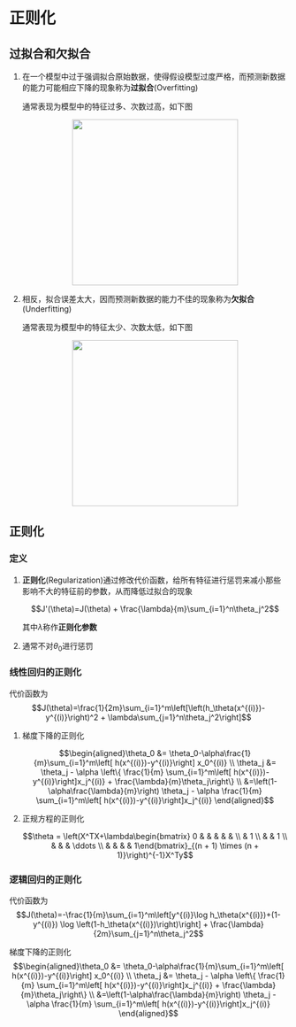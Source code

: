 # 正则化

## 过拟合和欠拟合

1. 在一个模型中过于强调拟合原始数据，使得假设模型过度严格，而预测新数据的能力可能相应下降的现象称为**过拟合**(Overfitting)

    通常表现为模型中的特征过多、次数过高，如下图<div align="center"><img src="https://s2.ax1x.com/2019/02/10/kUIZZj.png" style="height:300px"/></div>

2. 相反，拟合误差太大，因而预测新数据的能力不佳的现象称为**欠拟合**(Underfitting)

    通常表现为模型中的特征太少、次数太低，如下图<div align="center"><img src="https://s2.ax1x.com/2019/02/10/kUIELQ.png" style="height:300px"/></div>

## 正则化

### 定义

1. **正则化**(Regularization)通过修改代价函数，给所有特征进行惩罚来减小那些影响不大的特征前的参数，从而降低过拟合的现象

    $$J'(\theta)=J(\theta) + \frac{\lambda}{m}\sum_{i=1}^n\theta_j^2$$

    其中$\lambda$称作**正则化参数**

2. 通常不对$\theta_0$进行惩罚

### 线性回归的正则化

代价函数为$$J(\theta)=\frac{1}{2m}\sum_{i=1}^m\left[\left(h_\theta(x^{(i)})-y^{(i)}\right)^2 + \lambda\sum_{j=1}^n\theta_j^2\right]$$

1. 梯度下降的正则化

    $$\begin{aligned}\theta_0 &= \theta_0-\alpha\frac{1}{m}\sum_{i=1}^m\left[ h(x^{(i)})-y^{(i)}\right] x_0^{(i)} \\ \theta_j &= \theta_j - \alpha \left\{ \frac{1}{m} \sum_{i=1}^m\left[ h(x^{(i)})-y^{(i)}\right]x_j^{(i)} + \frac{\lambda}{m}\theta_j\right\} \\ &=\left(1-\alpha\frac{\lambda}{m}\right) \theta_j - \alpha \frac{1}{m} \sum_{i=1}^m\left[ h(x^{(i)})-y^{(i)}\right]x_j^{(i)} \end{aligned}$$

2. 正规方程的正则化

    $$\theta = \left(X^TX+\lambda\begin{bmatrix} 0 & & & & & \\ & 1 \\ & & 1 \\ & & & \ddots \\ & & & & 1\end{bmatrix}_{(n + 1) \times (n + 1)}\right)^{-1}X^Ty$$

### 逻辑回归的正则化

代价函数为$$J(\theta)=-\frac{1}{m}\sum_{i=1}^m\left[y^{(i)}\log h_\theta(x^{(i)})+(1-y^{(i)}) \log \left(1-h_\theta(x^{(i)})\right)\right] + \frac{\lambda}{2m}\sum_{j=1}^n\theta_j^2$$

梯度下降的正则化$$\begin{aligned}\theta_0 &= \theta_0-\alpha\frac{1}{m}\sum_{i=1}^m\left[ h(x^{(i)})-y^{(i)}\right] x_0^{(i)} \\ \theta_j &= \theta_j - \alpha \left\{ \frac{1}{m} \sum_{i=1}^m\left[ h(x^{(i)})-y^{(i)}\right]x_j^{(i)} + \frac{\lambda}{m}\theta_j\right\} \\ &=\left(1-\alpha\frac{\lambda}{m}\right) \theta_j - \alpha \frac{1}{m} \sum_{i=1}^m\left[ h(x^{(i)})-y^{(i)}\right]x_j^{(i)} \end{aligned}$$